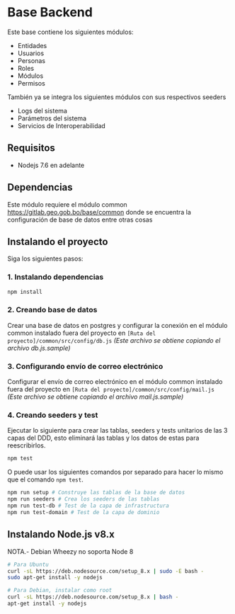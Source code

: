# Base Backend

Este base contiene los siguientes módulos:

- Entidades
- Usuarios
- Personas
- Roles
- Módulos
- Permisos

También ya se integra los siguientes módulos con sus respectivos seeders

- Logs del sistema
- Parámetros del sistema
- Servicios de Interoperabilidad

## Requisitos
- Nodejs 7.6 en adelante

## Dependencias
Este módulo requiere el módulo common https://gitlab.geo.gob.bo/base/common donde se encuentra la configuración de base de datos entre otras cosas

## Instalando el proyecto

Siga los siguientes pasos:

### 1. Instalando dependencias
``` bash
npm install
```
### 2. Creando base de datos
Crear una base de datos en postgres y configurar la conexión en el módulo common instalado fuera del proyecto en `[Ruta del proyecto]/common/src/config/db.js` *(Este archivo se obtiene copiando el archivo db.js.sample)*

### 3. Configurando envío de correo electrónico
Configurar el envío de correo electrónico en el módulo common instalado fuera del proyecto en `[Ruta del proyecto]/common/src/config/mail.js` *(Este archivo se obtiene copiando el archivo mail.js.sample)*

### 4. Creando seeders y test
Ejecutar lo siguiente para crear las tablas, seeders y tests unitarios de las 3 capas del DDD, esto eliminará las tablas y los datos de estas para reescribirlos.

``` bash
npm test

```

O puede usar los siguientes comandos por separado para hacer lo mismo que el comando `npm test`.

``` bash
npm run setup # Construye las tablas de la base de datos
npm run seeders # Crea los seeders de las tablas
npm run test-db # Test de la capa de infrastructura
npm run test-domain # Test de la capa de dominio
```

## Instalando Node.js v8.x

NOTA.- Debian Wheezy no soporta Node 8

``` bash
# Para Ubuntu
curl -sL https://deb.nodesource.com/setup_8.x | sudo -E bash -
sudo apt-get install -y nodejs

# Para Debian, instalar como root
curl -sL https://deb.nodesource.com/setup_8.x | bash -
apt-get install -y nodejs
```

